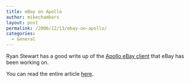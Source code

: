 ```yaml
---
title: eBay on Apollo
author: mikechambers
layout: post
permalink: /2006/12/13/ebay-on-apollo/
categories:
  - General
---
```



Ryan Stewart has a good write up of the [Apollo eBay client][1] that eBay has been working on.

You can read the entire article [here][1].

 [1]: http://blogs.zdnet.com/Stewart/?p=197